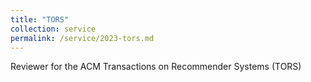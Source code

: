 ```yaml
---
title: "TORS"
collection: service
permalink: /service/2023-tors.md
---
```

Reviewer for the ACM Transactions on Recommender Systems (TORS)

